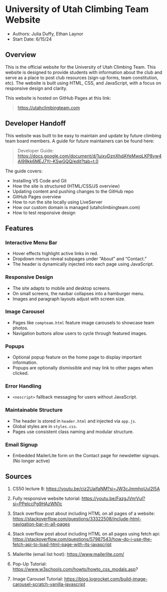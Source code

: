 # University of Utah Climbing Team Website

- Authors: Julia Duffy, Ethan Laynor
- Start Date: 6/15/24

## Overview

This is the official website for the University of Utah Climbing Team. This website is designed to provide students with information about the club and serve as a place to post club resources (sign-up forms, team constitution, etc). The website is built using HTML, CSS, and JavaScript, with a focus on responsive design and clarity.

This website is hosted on GitHub Pages at this link:
> https://utahclimbingteam.com

## Developer Handoff

This website was built to be easy to maintain and update by future climbing team board members. A guide for future maintainers can be found here:

> Developer Guide: https://docs.google.com/document/d/1uixyDznXhdAYeMwqLKP8yw4AI99kk6MEJ7Yr-KSwGQQ/edit?tab=t.0

The guide covers:

- Installing VS Code and Git
- How the site is structured (HTML/CSS/JS overview)
- Updating content and pushing changes to the GitHub repo
- GitHub Pages overview
- How to run the site locally using LiveServer
- How our custom domain is managed (utahclimbingteam.com)
- How to test responsive design

## Features

### Interactive Menu Bar

- Hover effects highlight active links in red.
- Dropdown menus reveal subpages under “About” and “Contact.”
- The header is dynamically injected into each page using JavaScript.

### Responsive Design

- The site adapts to mobile and desktop screens.
- On small screens, the navbar collapses into a hamburger menu.
- Images and paragraph layouts adjust with screen size.

### Image Carousel

- Pages like `compteam.html` feature image carousels to showcase team photos.
- Navigation buttons allow users to cycle through featured images.

### Popups

- Optional popup feature on the home page to display important information.
- Popups are optionally dismissible and may link to other pages when clicked.

### Error Handling

- `<noscript>` fallback messaging for users without JavaScript.

### Maintainable Structure

- The header is stored in `header.html` and injected via `app.js`.
- Global styles are in `styles.css`.
- Pages use consistent class naming and modular structure.

### Email Signup

- Embedded MailerLite form on the Contact page for newsletter signups. (No longer active)

## Sources

1. CS50 lecture 8: https://youtu.be/ciz2UaifaNM?si=JW3cJmmhoUul2I5A

2. Fully responsive website tutorial: https://youtu.be/FazgJVnrVuI?si=PPeIccPg9HAzWN1c

3. Stack overflow post about including HTML on all pages of a website: https://stackoverflow.com/questions/33322508/include-html-navigation-bar-in-all-pages

4. Stack overflow post about including HTML on all pages using fetch api: https://stackoverflow.com/questions/57987543/how-do-i-use-the-fetch-api-to-load-html-page-with-its-javascript

5. Mailerlite (email list host): https://www.mailerlite.com/

6. Pop-Up Tutorial: https://www.w3schools.com/howto/howto_css_modals.asp?

7. Image Carousel Tutorial: https://blog.logrocket.com/build-image-carousel-scratch-vanilla-javascript
